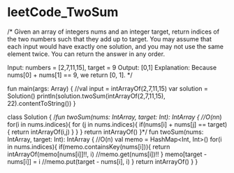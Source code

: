 # leetCode_TwoSum
/*
Given an array of integers nums and an integer target, return indices of the two numbers
such that they add up to target.
You may assume that each input would have exactly one solution,
and you may not use the same element twice.
You can return the answer in any order.

Input: numbers = [2,7,11,15], target = 9
Output: [0,1]
Explanation: Because nums[0] + nums[1] == 9, we return [0, 1].
*/


fun main(args: Array<String>) {
    //val input = intArrayOf(2,7,11,15)
    var solution = Solution()
    println(solution.twoSum(intArrayOf(2,7,11,15), 22).contentToString())
}

class Solution {
    /*fun twoSum(nums: IntArray, target: Int): IntArray {
    //O(n*n)
        for(i in nums.indices){
            for (j in nums.indices){
                if(nums[i] + nums[j] == target){
                    return intArrayOf(i,j)
                }
            }
        }
        return intArrayOf()
    }*/
    fun twoSum(nums: IntArray, target: Int): IntArray {
        //O(n)
        val memo = HashMap<Int, Int>()
        for(i in nums.indices){
            if(memo.containsKey(nums[i])){
                return intArrayOf(memo[nums[i]]!!, i)
                //memo.get(nums[i])!!
            }
            memo[target - nums[i]] = i
            //memo.put(target - nums[i], i)
        }
        return intArrayOf()
    }
}
